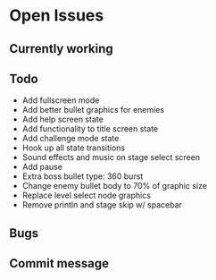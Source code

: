 # Open Issues

## Currently working

## Todo

- Add fullscreen mode
- Add better bullet graphics for enemies
- Add help screen state
- Add functionality to title screen state
- Add challenge mode state
- Hook up all state transitions
- Sound effects and music on stage select screen
- Add pause
- Extra boss bullet type: 360 burst
- Change enemy bullet body to 70% of graphic size
- Replace level select node graphics
- Remove println and stage skip w/ spacebar

## Bugs

## Commit message
